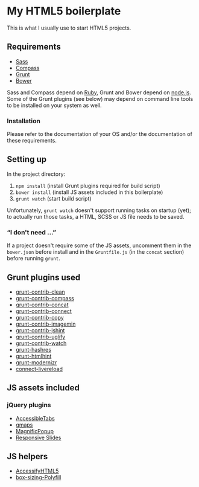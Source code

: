 # My HTML5 boilerplate

This is what I usually use to start HTML5 projects.

## Requirements

* [Sass](http://sass-lang.com)
* [Compass](http://compass-style.org)
* [Grunt](http://gruntjs.com)
* [Bower](http://bower.io)

Sass and Compass depend on [Ruby](http://www.ruby-lang.org), Grunt and Bower depend on [node.js](http://nodejs.org). Some of the Grunt plugins (see below) may depend on command line tools to be installed on your system as well.

### Installation

Please refer to the documentation of your OS and/or the documentation of these requirements.

## Setting up

In the project directory:

1. `npm install` (install Grunt plugins required for build script)
2. `bower install` (install JS assets included in this boilerplate)
3. `grunt watch` (start build script)

Unfortunately, `grunt watch` doesn't support running tasks on startup (yet); to actually run those tasks, a HTML, SCSS or JS file needs to be saved.

### “I don't need …”

If a project doesn't require some of the JS assets, uncomment them in the `bower.json` before install and in the `Gruntfile.js` (in the `concat` section) before running `grunt`.

## Grunt plugins used

* [grunt-contrib-clean](https://npmjs.org/package/grunt-contrib-clean)
* [grunt-contrib-compass](https://npmjs.org/package/grunt-contrib-compass)
* [grunt-contrib-concat](https://npmjs.org/package/grunt-contrib-concat)
* [grunt-contrib-connect](https://npmjs.org/package/grunt-contrib-connect)
* [grunt-contrib-copy](https://npmjs.org/package/grunt-contrib-copy)
* [grunt-contrib-imagemin](https://npmjs.org/package/grunt-contrib-imagemin)
* [grunt-contrib-jshint](https://npmjs.org/package/grunt-contrib-jshint)
* [grunt-contrib-uglify](https://npmjs.org/package/grunt-contrib-uglify)
* [grunt-contrib-watch](https://github.com/gruntjs/grunt-contrib-watch)
* [grunt-hashres](https://npmjs.org/package/grunt-hashres)
* [grunt-htmlhint](https://npmjs.org/package/grunt-htmlhint)
* [grunt-modernizr](https://npmjs.org/package/grunt-modernizr)
* [connect-livereload](https://github.com/intesso/connect-livereload)

## JS assets included

### jQuery plugins

* [AccessibleTabs](https://github.com/ginader/Accessible-Tabs)
* [gmaps](https://github.com/hpneo/gmaps)
* [MagnificPopup](https://github.com/dimsemenov/Magnific-Popup)
* [Responsive Slides](https://github.com/viljamis/ResponsiveSlides.js)

## JS helpers

* [AccessifyHTML5](https://github.com/yatil/accessifyhtml5.js)
* [box-sizing-Polyfill](https://github.com/Schepp/box-sizing-polyfill)
